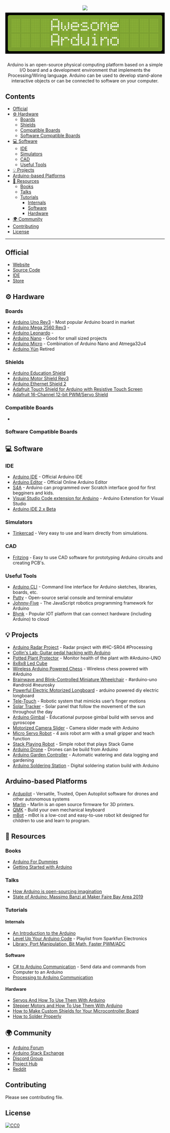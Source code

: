 <div align="center">
<h1><a href="https://awesome.re"><img src="https://awesome.re/badge.svg"></a> <br> <img src="assets/banner.png">  </h1>

<p>
Arduino is an open-source physical computing platform based on a simple I/O board and a development environment that implements the Processing/Wiring language. Arduino can be used to develop stand-alone interactive objects or can be connected to software on your computer.
</p>
</div>

## Contents
- [Official](#official)
- [⚙️ Hardware](#️-hardware)
  - [Boards](#boards)
  - [Shields](#shields)
  - [Compatible Boards](#compatible-boards)
  - [Software Compatible Boards](#software-compatible-boards)
- [💻 Software](#-software)
  - [IDE](#ide)
  - [Simulators](#simulators)
  - [CAD](#cad)
  - [Useful Tools](#useful-tools)
- [💡 Projects](#-projects)
- [Arduino-based Platforms](#arduino-based-platforms)
- [📃 Resources](#-resources)
  - [Books](#books)
  - [Talks](#talks)
  - [Tutorials](#tutorials)
    - [Internals](#internals)
    - [Software](#software)
    - [Hardware](#hardware)
- [🌍 Community](#-community)
- [Contributing](#contributing)
- [License](#license)

---

## Official

- [Website](https://arduino.cc)
- [Source Code](https://github.com/arduino/arduino)
- [IDE](https://www.arduino.cc/en/software)
- [Store](https://store.arduino.cc/usa/)


## ⚙️ Hardware 

### Boards 

- [Arduino Uno Rev3](https://store.arduino.cc/usa/arduino-uno-rev3) - Most popular Arduino board in market
- [Arduino Mega 2560 Rev3](https://store.arduino.cc/usa/mega-2560-r3) - 
- [Arduino Leonardo](https://store.arduino.cc/usa/leonardo) - 
- [Arduino Nano](https://store.arduino.cc/usa/arduino-nano) - Good for small sized projects
- [Arduino Micro](https://store.arduino.cc/usa/arduino-zero) - Combination of Arduino Nano and Atmega32u4
- [Arduino Yún](https://store.arduino.cc/usa/arduino-yun) Retired


### Shields

- [Arduino Education Shield](https://store.arduino.cc/usa/education-shield)
- [Arduino Motor Shield Rev3](https://store.arduino.cc/usa/arduino-motor-shield-rev3)
- [Arduino Ethernet Shield 2](https://store.arduino.cc/usa/arduino-ethernet-shield-2)
- [Adafruit Touch Shield for Arduino with Resistive Touch Screen](https://www.adafruit.com/product/1651)
- [Adafruit 16-Channel 12-bit PWM/Servo Shield](https://www.adafruit.com/product/1411)

### Compatible Boards

- 

### Software Compatible Boards


## 💻 Software 

### IDE

- [Arduino IDE](https://github.com/arduino/Arduino) - Official Arduino IDE
- [Arduino Editor](https://create.arduino.cc/editor) - Official Online Arduino Editor
- [S4A](http://s4a.cat/) - Arduino can programmed over Scratch interface good for first begginers and kids.
- [Visual Studio Code extension for Arduino](https://marketplace.visualstudio.com/items?itemName=vsciot-vscode.vscode-arduino) - Arduino Extenstion for Visual Studio
- [Arduino IDE 2.x Beta](https://github.com/arduino/arduino-ide)

### Simulators

- [Tinkercad](https://www.tinkercad.com/) - Very easy to use and learn directly from simulations.
  
### CAD

- [Fritzing](https://fritzing.org/) - Easy to use CAD software for prototyping Arduino circuits and creating PCB's.

### Useful Tools

- [Arduino CLI](https://github.com/arduino/arduino-cli) - Command line interface for Arduino sketches, libraries, boards, etc.
- [Putty](https://www.putty.org/) - Open-source serial console and terminal emulator
- [Johnny-Five](https://github.com/rwaldron/johnny-five) - The JavaScript robotics programming framework for Arduino
- [Blynk](https://github.com/blynkkk/blynk-library) - Popular IOT platform that can connect hardware (including Arduino) to cloud

## 💡 Projects 

- [Arduino Radar Project](https://www.youtube.com/watch?v=kQRYIH2HwfY) - Radar project with #HC-SR04 #Processing
- [Collin's Lab: Guitar pedal hacking with Arduino](https://www.youtube.com/watch?v=_X0bL6WS-VY)
- [Potted Plant Protector](https://www.youtube.com/watch?v=B8F44CyJRRA) - Monitor health of the plant with #Arduino-UNO
- [8x8x8 Led Cube](https://www.youtube.com/watch?v=T5Aq7cRc-mU)
- [Wireless Arduino Powered Chess](https://www.youtube.com/watch?v=dX37LFv8jWY) - Wireless chess powered with #Arduino
- [Brainwave and Blink-Controlled Miniature Wheelchair](https://www.youtube.com/watch?v=iFBhTHGXcMQ) - #arduino-uno #android #neurosky
- [Powerful Electric Motorized Longboard](https://www.youtube.com/watch?v=XworvxoQleY) - arduino powered diy electric longboard
- [Tele-Touch](https://www.youtube.com/watch?v=tMYQEaX3TbA) - Robotic system that mimicks user’s finger motions
- [Solar Tracker](https://www.youtube.com/watch?v=_6QIutZfsFs) - Solar panel that follow the movement of the sun throughout the day
- [Arduino Gimbal](https://www.youtube.com/watch?v=UxABxSADZ6U) - Educational purpose gimbal build with servos and gyroscope
- [Motorized Camera Slider](https://www.youtube.com/watch?v=hEBjbSTLytk) - Camera slider made with Arduino
- [Micro Servo Robot](https://www.youtube.com/watch?v=bLnAJ-mSElE&t=0s) - 4 axis robot arm with a small gripper and teach function
- [Stack Playing Robot](https://www.youtube.com/watch?v=uOsphjtf9Dk) - Simple robot that plays Stack Game
- [Arduino Drone](https://www.youtube.com/watch?v=if9LZTcy_uk) - Drones can be build from Arduino
- [Arduino Garden Controller](https://www.youtube.com/watch?v=O_Q1WKCtWiA) - Automatic watering and data logging and gardening
- [Arduino Soldering Station](https://www.youtube.com/watch?v=UvH49nzpJts) - Digital soldering station build with Arduino


## Arduino-based Platforms

- [Ardupilot](https://ardupilot.org/) - Versatile, Trusted, Open Autopilot software for drones and other autonomous systems
- [Marlin](https://marlinfw.org) - Marlin is an open source firmware for 3D printers.
- [QMK](https://github.com/qmk/qmk_firmware) - Build your own mechanical keyboard
- [mBot](https://www.makeblock.com/) - mBot is a low-cost and easy-to-use robot kit designed for children to use and learn to program.


## 📃 Resources

### Books

- [Arduino For Dummies](https://www.amazon.com/gp/product/1119489547)
- [Getting Started with Arduino](https://www.amazon.com/dp/1449363334)

### Talks

- [How Arduino is open-sourcing imagination](https://www.youtube.com/watch?v=UoBUXOOdLXY)
- [State of Arduino: Massimo Banzi at Maker Faire Bay Area 2019](https://www.youtube.com/watch?v=t1MN5o-qeyQ)

### Tutorials

#### Internals

- [An Introduction to the Arduino](https://www.youtube.com/watch?v=CqrQmQqpHXc)
- [Level Up Your Arduino Code](https://www.youtube.com/watch?v=mhSW_5iuy5k&list=PL1UO27YmKW8P8BlRTncqQ1x_wvFiHu8HI) - Playlist from Sparkfun Electronics
- [Library, Port Manipulation, Bit Math, Faster PWM/ADC](https://www.youtube.com/watch?v=EVm0qVJ56II) 

#### Software

- [C# to Arduino Communication](https://www.youtube.com/watch?v=vHeG3Gt6STE) - Send data and commands from Computer to an Arduino
- [Processing to Arduino Communication](https://www.youtube.com/watch?v=yOMglntmmnA)

#### Hardware

- [Servos And How To Use Them With Arduino](https://www.youtube.com/watch?v=J8atdmEqZsc)
- [Stepper Motors and How To Use Them With Arduino](https://www.youtube.com/watch?v=bkqoKWP4Oy4)
- [How to Make Custom Shields for Your Microcontroller Board](https://www.youtube.com/watch?v=0Hw6-1Gk8eI)
- [How to Solder Properly](https://www.youtube.com/watch?v=VxMV6wGS3NY)


## 🌍 Community

- [Arduino Forum](https://forum.arduino.cc/)
- [Arduino Stack Exchange](https://arduino.stackexchange.com/)
- [Discord Group](https://discord.gg/jQJFwW7)
- [Project Hub](https://create.arduino.cc/projecthub)
- [Reddit](https://www.reddit.com/r/arduino/)

## Contributing

Please see contributing file.

## License

[![CC0](http://mirrors.creativecommons.org/presskit/buttons/88x31/svg/cc-zero.svg)](https://creativecommons.org/publicdomain/zero/1.0/)